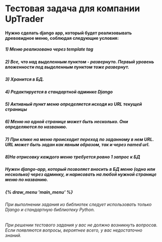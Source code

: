 # Тестовая задача для компании UpTrader

#### Нужно сделать django app, который будет реализовывать древовидное меню, соблюдая следующие условия:
##### 1) Меню реализовано через template tag
##### 2) Все, что над выделенным пунктом - развернуто. Первый уровень вложенности под выделенным пунктом тоже развернут.
##### 3) Хранится в БД.
##### 4) Редактируется в стандартной админке Django
##### 5) Активный пункт меню определяется исходя из URL текущей страницы
##### 6) Меню на одной странице может быть несколько. Они определяются по названию.
##### 7) При клике на меню происходит переход по заданному в нем URL. URL может быть задан как явным образом, так и через named url.
##### 8)На отрисовку каждого меню требуется ровно 1 запрос к БД
##### Нужен django-app, который позволяет вносить в БД меню (одно или несколько) через админку, и нарисовать на любой нужной странице меню по названию.
##### {% draw_menu 'main_menu' %}
###### При выполнении задания из библиотек следует использовать только Django и стандартную библиотеку Python.
###### При решении тестового задания у вас не должно возникнуть вопросов. Если появляются вопросы, вероятнее всего, у вас недостаточно знаний.
